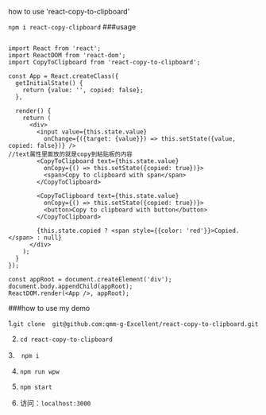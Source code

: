  how to use 'react-copy-to-clipboard'
 
 `npm i react-copy-clipboard`
###usage
```

import React from 'react';
import ReactDOM from 'react-dom';
import CopyToClipboard from 'react-copy-to-clipboard';

const App = React.createClass({
  getInitialState() {
    return {value: '', copied: false};
  },

  render() {
    return (
      <div>
        <input value={this.state.value}
          onChange={({target: {value}}) => this.setState({value, copied: false})} />
//text属性里面放的就是copy到粘贴板的内容
        <CopyToClipboard text={this.state.value}
          onCopy={() => this.setState({copied: true})}>
          <span>Copy to clipboard with span</span>
        </CopyToClipboard>

        <CopyToClipboard text={this.state.value}
          onCopy={() => this.setState({copied: true})}>
          <button>Copy to clipboard with button</button>
        </CopyToClipboard>

        {this.state.copied ? <span style={{color: 'red'}}>Copied.</span> : null}
      </div>
    );
  }
});

const appRoot = document.createElement('div');
document.body.appendChild(appRoot);
ReactDOM.render(<App />, appRoot);
```



###how to use my demo 


1.`git clone  git@github.com:qmm-g-Excellent/react-copy-to-clipboard.git`

2. `cd react-copy-to-clipboard`

3.　`npm i`

4. `npm run wpw`

5. `npm start`

6. 访问：`localhost:3000`